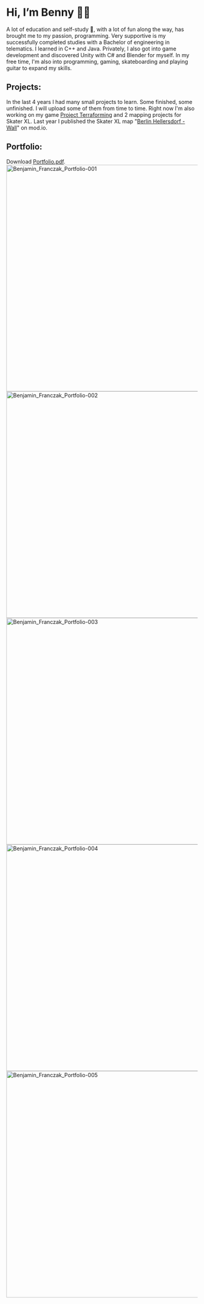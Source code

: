 # Hi, I’m Benny :technologist: 

A lot of education and self-study :brain:, with a lot of fun along the way, has brought me to my passion, programming. 
Very supportive is my successfully completed studies with a Bachelor of engineering in telematics.
I learned in C++ and Java. Privately, I also got into game development and discovered Unity with C# and Blender for myself.
In my free time, I'm also into programming, gaming, skateboarding and playing guitar to expand my skills.


## Projects:
In the last 4 years I had many small projects to learn. Some finished, some unfinished. I will upload some of them from time to time.
Right now I'm also working on my game [Project Terraforming](https://github.com/Kalicronic/Project_Terraforma) and 2 mapping projects for Skater XL.
Last year I published the Skater XL map "[Berlin Hellersdorf - Wall](https://skaterxl.mod.io/berlin-hellersdorf-wall)" on mod.io.

## Portfolio:
Download [Portfolio.pdf](https://github.com/WRB-Studio/WRB.Studio---Benny/files/8143394/Benjamin_Franczak_Portfolio.pdf).
<img width="596" alt="Benjamin_Franczak_Portfolio-001" src="https://user-images.githubusercontent.com/32596430/155768441-86efaea0-5ab2-42c2-9709-e46c528741b8.png">
<img width="596" alt="Benjamin_Franczak_Portfolio-002" src="https://user-images.githubusercontent.com/32596430/155768449-e28f1c14-fd10-40fd-b5f1-7c43a428e9f4.png">
<img width="596" alt="Benjamin_Franczak_Portfolio-003" src="https://user-images.githubusercontent.com/32596430/155768454-cc0f2069-1aef-44d7-9e81-f2ec7bbd2219.png">
<img width="596" alt="Benjamin_Franczak_Portfolio-004" src="https://user-images.githubusercontent.com/32596430/155768463-2e304460-8a45-4052-b972-1e62142fed57.png">
<img width="596" alt="Benjamin_Franczak_Portfolio-005" src="https://user-images.githubusercontent.com/32596430/155768484-9130a5b5-a527-4afa-b7f4-d1707ce6354b.png">
